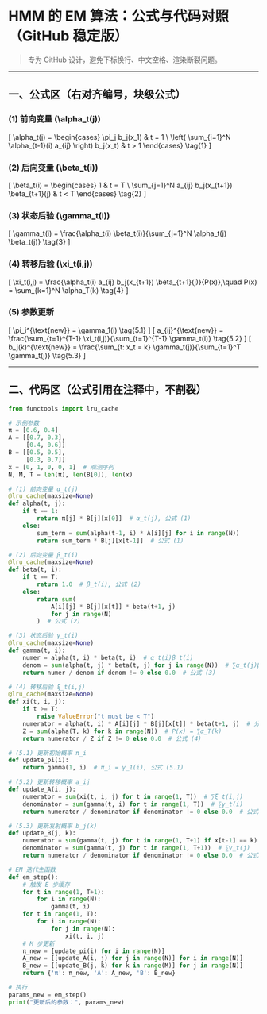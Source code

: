 # HMM 的 EM 算法：公式与代码对照（GitHub 稳定版）

> 专为 GitHub 设计，避免下标换行、中文空格、渲染断裂问题。

---

## 一、公式区（右对齐编号，块级公式）

### (1) 前向变量  \(\alpha_t(j)\)
\[
\alpha_t(j) = 
\begin{cases}
\pi_j b_j(x_1) & t = 1 \\
\left( \sum_{i=1}^N \alpha_{t-1}(i) a_{ij} \right) b_j(x_t) & t > 1
\end{cases}
\tag{1}
\]

### (2) 后向变量 \(\beta_t(i)\)
\[
\beta_t(i) = 
\begin{cases}
1 & t = T \\
\sum_{j=1}^N a_{ij} b_j(x_{t+1}) \beta_{t+1}(j) & t < T
\end{cases}
\tag{2}
\]

### (3) 状态后验 \(\gamma_t(i)\)
\[
\gamma_t(i) = \frac{\alpha_t(i) \beta_t(i)}{\sum_{j=1}^N \alpha_t(j) \beta_t(j)}
\tag{3}
\]

### (4) 转移后验 \(\xi_t(i,j)\)
\[
\xi_t(i,j) = \frac{\alpha_t(i) a_{ij} b_j(x_{t+1}) \beta_{t+1}(j)}{P(x)},\quad P(x) = \sum_{k=1}^N \alpha_T(k)
\tag{4}
\]

### (5) 参数更新
\[
\pi_i^{\text{new}} = \gamma_1(i)
\tag{5.1}
\]
\[
a_{ij}^{\text{new}} = \frac{\sum_{t=1}^{T-1} \xi_t(i,j)}{\sum_{t=1}^{T-1} \gamma_t(i)}
\tag{5.2}
\]
\[
b_j(k)^{\text{new}} = \frac{\sum_{t: x_t = k} \gamma_t(j)}{\sum_{t=1}^T \gamma_t(j)}
\tag{5.3}
\]

---

## 二、代码区（公式引用在注释中，不割裂）

```python
from functools import lru_cache

# 示例参数
π = [0.6, 0.4]
A = [[0.7, 0.3],
     [0.4, 0.6]]
B = [[0.5, 0.5],
     [0.3, 0.7]]
x = [0, 1, 0, 0, 1]  # 观测序列
N, M, T = len(π), len(B[0]), len(x)

# (1) 前向变量 α_t(j)
@lru_cache(maxsize=None)
def alpha(t, j):
    if t == 1:
        return π[j] * B[j][x[0]]  # α_t(j), 公式 (1)
    else:
        sum_term = sum(alpha(t-1, i) * A[i][j] for i in range(N))
        return sum_term * B[j][x[t-1]]  # 公式 (1)

# (2) 后向变量 β_t(i)
@lru_cache(maxsize=None)
def beta(t, i):
    if t == T:
        return 1.0  # β_t(i), 公式 (2)
    else:
        return sum(
            A[i][j] * B[j][x[t]] * beta(t+1, j)
            for j in range(N)
        )  # 公式 (2)

# (3) 状态后验 γ_t(i)
@lru_cache(maxsize=None)
def gamma(t, i):
    numer = alpha(t, i) * beta(t, i)  # α_t(i)β_t(i)
    denom = sum(alpha(t, j) * beta(t, j) for j in range(N))  # ∑α_t(j)β_t(j)
    return numer / denom if denom != 0 else 0.0  # 公式 (3)

# (4) 转移后验 ξ_t(i,j)
@lru_cache(maxsize=None)
def xi(t, i, j):
    if t >= T:
        raise ValueError("t must be < T")
    numerator = alpha(t, i) * A[i][j] * B[j][x[t]] * beta(t+1, j)  # 分子，公式 (4)
    Z = sum(alpha(T, k) for k in range(N))  # P(x) = ∑α_T(k)
    return numerator / Z if Z != 0 else 0.0  # 公式 (4)

# (5.1) 更新初始概率 π_i
def update_pi(i):
    return gamma(1, i)  # π_i = γ_1(i), 公式 (5.1)

# (5.2) 更新转移概率 a_ij
def update_A(i, j):
    numerator = sum(xi(t, i, j) for t in range(1, T))  # ∑ξ_t(i,j)
    denominator = sum(gamma(t, i) for t in range(1, T))  # ∑γ_t(i)
    return numerator / denominator if denominator != 0 else 0.0  # 公式 (5.2)

# (5.3) 更新发射概率 b_j(k)
def update_B(j, k):
    numerator = sum(gamma(t, j) for t in range(1, T+1) if x[t-1] == k)  # ∑_{t:x_t=k} γ_t(j)
    denominator = sum(gamma(t, j) for t in range(1, T+1))  # ∑γ_t(j)
    return numerator / denominator if denominator != 0 else 0.0  # 公式 (5.3)

# EM 迭代主函数
def em_step():
    # 触发 E 步缓存
    for t in range(1, T+1):
        for i in range(N):
            gamma(t, i)
    for t in range(1, T):
        for i in range(N):
            for j in range(N):
                xi(t, i, j)
    # M 步更新
    π_new = [update_pi(i) for i in range(N)]
    A_new = [[update_A(i, j) for j in range(N)] for i in range(N)]
    B_new = [[update_B(j, k) for k in range(M)] for j in range(N)]
    return {'π': π_new, 'A': A_new, 'B': B_new}

# 执行
params_new = em_step()
print("更新后的参数：", params_new)
